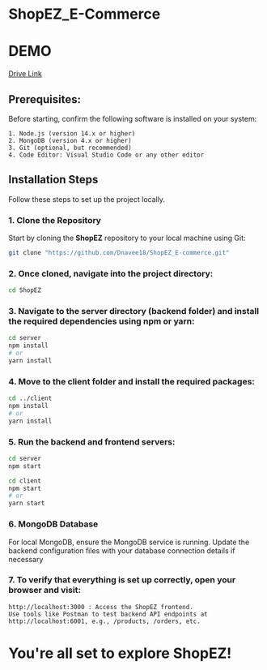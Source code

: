 # ShopEZ_E-Commerce

# DEMO
   [Drive Link](https://drive.google.com/file/d/1kjSUcZesIHXQWVRN6dhhVkwe5na0IVn9/view?usp=drive_link)

## Prerequisites:
  Before starting, confirm the following software is installed on your system:

    1. Node.js (version 14.x or higher)
    2. MongoDB (version 4.x or higher)
    3. Git (optional, but recommended)
    4. Code Editor: Visual Studio Code or any other editor

## Installation Steps

Follow these steps to set up the project locally.

### 1. Clone the Repository
Start by cloning the **ShopEZ** repository to your local machine using Git:
```bash
git clone "https://github.com/Dnavee18/ShopEZ_E-commerce.git"
```

### 2. Once cloned, navigate into the project directory:
``` bash
cd ShopEZ
```

### 3. Navigate to the server directory (backend folder) and install the required dependencies using npm or yarn:
```bash
cd server
npm install
# or
yarn install
```

### 4. Move to the client folder and install the required packages:
```bash
cd ../client
npm install
# or
yarn install
```

### 5. Run the backend and frontend servers:
```bash
cd server
npm start
```
```bash
cd client
npm start
# or
yarn start
```

### 6. MongoDB Database
For local MongoDB, ensure the MongoDB service is running. Update the backend configuration files with your database connection details if necessary

### 7. To verify that everything is set up correctly, open your browser and visit:
```
http://localhost:3000 : Access the ShopEZ frontend.
Use tools like Postman to test backend API endpoints at http://localhost:6001, e.g., /products, /orders, etc.
```

# You're all set to explore ShopEZ!
